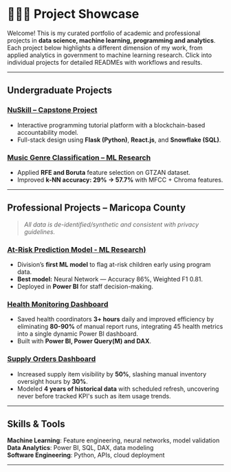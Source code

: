# 👨🏻‍💻 Project Showcase

Welcome! This is my curated portfolio of academic and professional projects in **data science, machine learning, programming and analytics**. Each project below highlights a different dimension of my work, from applied analytics in government to machine learning research.
Click into individual projects for detailed READMEs with workflows and results.

---

## Undergraduate Projects

### [NuSkill – Capstone Project](./Undergraduate-Projects/ISTA498-Project)
- Interactive programming tutorial platform with a blockchain-based accountability model.  
- Full-stack design using **Flask (Python)**, **React.js**, and **Snowflake (SQL)**.  

### [Music Genre Classification – ML Research](./Undergraduate-Projects/ML-Research-Paper/)
- Applied **RFE and Boruta** feature selection on GTZAN dataset.  
- Improved **k-NN accuracy: 29% → 57.7%** with MFCC + Chroma features.  

---

## Professional Projects – Maricopa County
> _All data is de-identified/synthetic and consistent with privacy guidelines._

### [At-Risk Prediction Model - ML Research)](./Professional%20Experience/At-Risk%20Prediction%20Model/)
- Division’s **first ML model** to flag at-risk children early using program data.
- **Best model:** Neural Network — Accuracy 86%, Weighted F1 0.81.  
- Deployed in **Power BI** for staff decision-making.

### [Health Monitoring Dashboard](./Professional%20Experience/Health%20Requirement%20Dashboard/)
- Saved health coordinators **3+ hours** daily and improved efficiency by eliminating **80-90%** of manual report runs, integrating 45 health metrics into a single dynamic Power BI dashboard.
- Built with **Power BI, Power Query(M) and DAX**.

### [Supply Orders Dashboard](./Professional%20Experience/Supply%20Order%20Dashboard)
- Increased supply item visibility by **50%**, slashing manual inventory oversight hours by **30%**.  
- Modeled **4 years of historical data** with scheduled refresh, uncovering never before tracked KPI's such as item usage trends.  

---

## Skills & Tools

**Machine Learning**: Feature engineering, neural networks, model validation  
**Data Analytics**: Power BI, SQL, DAX, data modeling  
**Software Engineering**: Python, APIs, cloud deployment  

---


